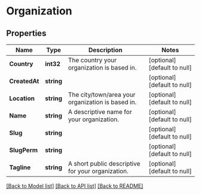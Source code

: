 # Organization

## Properties
Name | Type | Description | Notes
------------ | ------------- | ------------- | -------------
**Country** | **int32** | The country your organization is based in. | [optional] [default to null]
**CreatedAt** | **string** |  | [optional] [default to null]
**Location** | **string** | The city/town/area your organization is based in. | [optional] [default to null]
**Name** | **string** | A descriptive name for your organization. | [optional] [default to null]
**Slug** | **string** |  | [optional] [default to null]
**SlugPerm** | **string** |  | [optional] [default to null]
**Tagline** | **string** | A short public descriptive for your organization. | [optional] [default to null]

[[Back to Model list]](../README.md#documentation-for-models) [[Back to API list]](../README.md#documentation-for-api-endpoints) [[Back to README]](../README.md)


